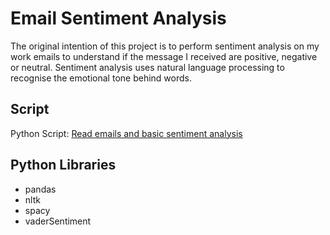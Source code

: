 # Email Sentiment Analysis

The original intention of this project is to perform sentiment analysis on my work emails to understand if the message I received are positive, negative or neutral. Sentiment analysis uses natural language processing to recognise the emotional tone behind words. 

## Script
Python Script: [Read emails and basic sentiment analysis](https://github.com/yvien226/Useful-Python-Scripts/blob/master/NLP/Email%20Sentiment%20Analysis/Read%20emails%20and%20basic%20sentiment%20analysis.py)


## Python Libraries
- pandas
- nltk
- spacy
- vaderSentiment


